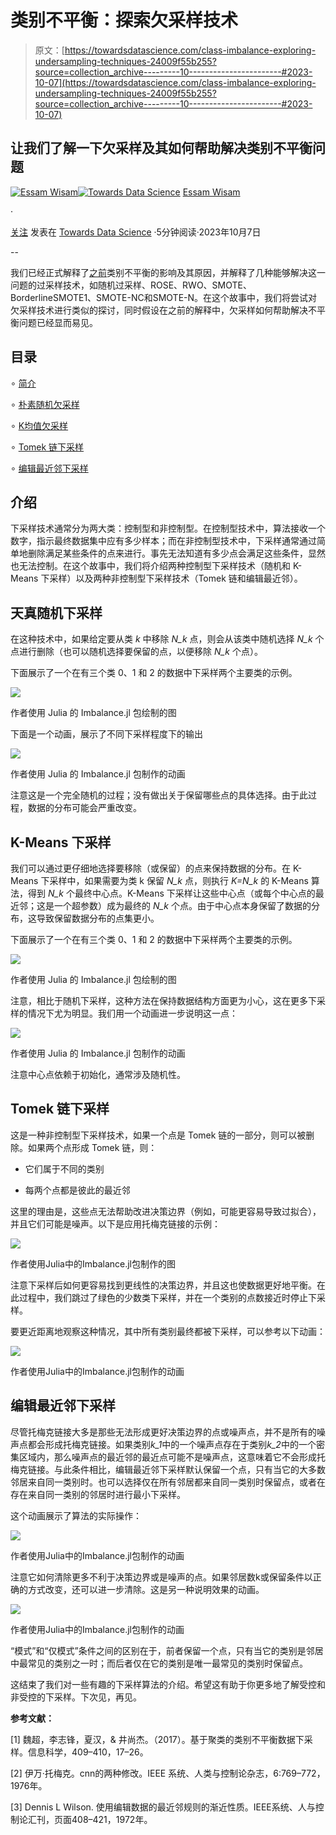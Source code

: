 # 类别不平衡：探索欠采样技术

> 原文：[https://towardsdatascience.com/class-imbalance-exploring-undersampling-techniques-24009f55b255?source=collection_archive---------10-----------------------#2023-10-07](https://towardsdatascience.com/class-imbalance-exploring-undersampling-techniques-24009f55b255?source=collection_archive---------10-----------------------#2023-10-07)

## 让我们了解一下欠采样及其如何帮助解决类别不平衡问题

[](https://essamwissam.medium.com/?source=post_page-----24009f55b255--------------------------------)[![Essam Wisam](../Images/6320ce88ba2e5d56d70ce3e0f97ceb1d.png)](https://essamwissam.medium.com/?source=post_page-----24009f55b255--------------------------------)[](https://towardsdatascience.com/?source=post_page-----24009f55b255--------------------------------)[![Towards Data Science](../Images/a6ff2676ffcc0c7aad8aaf1d79379785.png)](https://towardsdatascience.com/?source=post_page-----24009f55b255--------------------------------) [Essam Wisam](https://essamwissam.medium.com/?source=post_page-----24009f55b255--------------------------------)

·

[关注](https://medium.com/m/signin?actionUrl=https%3A%2F%2Fmedium.com%2F_%2Fsubscribe%2Fuser%2Fccb82b9f3b87&operation=register&redirect=https%3A%2F%2Ftowardsdatascience.com%2Fclass-imbalance-exploring-undersampling-techniques-24009f55b255&user=Essam+Wisam&userId=ccb82b9f3b87&source=post_page-ccb82b9f3b87----24009f55b255---------------------post_header-----------) 发表在 [Towards Data Science](https://towardsdatascience.com/?source=post_page-----24009f55b255--------------------------------) ·5分钟阅读·2023年10月7日[](https://medium.com/m/signin?actionUrl=https%3A%2F%2Fmedium.com%2F_%2Fvote%2Ftowards-data-science%2F24009f55b255&operation=register&redirect=https%3A%2F%2Ftowardsdatascience.com%2Fclass-imbalance-exploring-undersampling-techniques-24009f55b255&user=Essam+Wisam&userId=ccb82b9f3b87&source=-----24009f55b255---------------------clap_footer-----------)

--

[](https://medium.com/m/signin?actionUrl=https%3A%2F%2Fmedium.com%2F_%2Fbookmark%2Fp%2F24009f55b255&operation=register&redirect=https%3A%2F%2Ftowardsdatascience.com%2Fclass-imbalance-exploring-undersampling-techniques-24009f55b255&source=-----24009f55b255---------------------bookmark_footer-----------)

我们已经正式解释了[之前](https://essamwissam.medium.com/class-imbalance-and-oversampling-a-formal-introduction-c77b918e586d)类别不平衡的影响及其原因，并解释了几种能够解决这一问题的过采样技术，如随机过采样、ROSE、RWO、SMOTE、BorderlineSMOTE1、SMOTE-NC和SMOTE-N。在这个故事中，我们将尝试对欠采样技术进行类似的探讨，同时假设在之前的解释中，欠采样如何帮助解决不平衡问题已经显而易见。

## 目录

∘ [简介](#86fd)

∘ [朴素随机欠采样](#3667)

∘ [K均值欠采样](#42ea)

∘ [Tomek 链下采样](#1967)

∘ [编辑最近邻下采样](#f69a)

## 介绍

下采样技术通常分为两大类：控制型和非控制型。在控制型技术中，算法接收一个数字，指示最终数据集中应有多少样本；而在非控制型技术中，下采样通常通过简单地删除满足某些条件的点来进行。事先无法知道有多少点会满足这些条件，显然也无法控制。在这个故事中，我们将介绍两种控制型下采样技术（随机和 K-Means 下采样）以及两种非控制型下采样技术（Tomek 链和编辑最近邻）。

## 天真随机下采样

在这种技术中，如果给定要从类 *k* 中移除 *N_k* 点，则会从该类中随机选择 *N_k* 个点进行删除（也可以随机选择要保留的点，以便移除 *N_k* 个点）。

下面展示了一个在有三个类 0、1 和 2 的数据中下采样两个主要类的示例。

![](../Images/f371e62e5265461af19aec389093eb71.png)

作者使用 Julia 的 Imbalance.jl 包绘制的图

下面是一个动画，展示了不同下采样程度下的输出

![](../Images/b306cbc84ead4662b94625913ee41ae9.png)

作者使用 Julia 的 Imbalance.jl 包制作的动画

注意这是一个完全随机的过程；没有做出关于保留哪些点的具体选择。由于此过程，数据的分布可能会严重改变。

## K-Means 下采样

我们可以通过更仔细地选择要移除（或保留）的点来保持数据的分布。在 K-Means 下采样中，如果需要为类 k 保留 *N_k* 点，则执行 *K=N_k* 的 K-Means 算法，得到 *N_k* 个最终中心点。K-Means 下采样让这些中心点（或每个中心点的最近邻；这是一个超参数）成为最终的 *N_k* 个点。由于中心点本身保留了数据的分布，这导致保留数据分布的点集更小。

下面展示了一个在有三个类 0、1 和 2 的数据中下采样两个主要类的示例。

![](../Images/425a287df6bfd8bb15bfa0a504d221b5.png)

作者使用 Julia 的 Imbalance.jl 包绘制的图

注意，相比于随机下采样，这种方法在保持数据结构方面更为小心，这在更多下采样的情况下尤为明显。我们用一个动画进一步说明这一点：

![](../Images/a08a5d2c19a54be9f15ab1ec0bcc83bf.png)

作者使用 Julia 的 Imbalance.jl 包制作的动画

注意中心点依赖于初始化，通常涉及随机性。

## Tomek 链下采样

这是一种非控制型下采样技术，如果一个点是 Tomek 链的一部分，则可以被删除。如果两个点形成 Tomek 链，则：

+   它们属于不同的类别

+   每两个点都是彼此的最近邻

这里的理由是，这些点无法帮助改进决策边界（例如，可能更容易导致过拟合），并且它们可能是噪声。以下是应用托梅克链接的示例：

![](../Images/944b071a947c077d41ce2bcb3031a2c4.png)

作者使用Julia中的Imbalance.jl包制作的图

注意下采样后如何更容易找到更线性的决策边界，并且这也使数据更好地平衡。在此过程中，我们跳过了绿色的少数类下采样，并在一个类别的点数接近时停止下采样。

要更近距离地观察这种情况，其中所有类别最终都被下采样，可以参考以下动画：

![](../Images/2ad59401e111a8c0347accb48b982d67.png)

作者使用Julia中的Imbalance.jl包制作的动画

## 编辑最近邻下采样

尽管托梅克链接大多是那些无法形成更好决策边界的点或噪声点，并不是所有的噪声点都会形成托梅克链接。如果类别*k_1*中的一个噪声点存在于类别*k_2*中的一个密集区域内，那么噪声点的最近邻的最近点可能不是噪声点，这意味着它不会形成托梅克链接。与此条件相比，编辑最近邻下采样默认保留一个点，只有当它的大多数邻居来自同一类别时。也可以选择仅在所有邻居都来自同一类别时保留点，或者在存在来自同一类别的邻居时进行最小下采样。

这个动画展示了算法的实际操作：

![](../Images/d70c87c8af65cfb5033eb6a0cc0592ad.png)

作者使用Julia中的Imbalance.jl包制作的动画

注意它如何清除更多不利于决策边界或是噪声的点。如果邻居数k或保留条件以正确的方式改变，还可以进一步清除。这是另一种说明效果的动画。

![](../Images/837b337e4d2de73c33609370c1bf3d86.png)

作者使用Julia中的Imbalance.jl包制作的动画

“模式”和“仅模式”条件之间的区别在于，前者保留一个点，只有当它的类别是邻居中最常见的类别之一时；而后者仅在它的类别是唯一最常见的类别时保留点。

这结束了我们对一些有趣的下采样算法的介绍。希望这有助于你更多地了解受控和非受控的下采样。下次见，再见。

**参考文献：**

[1] 魏超，李志锋，夏汉，& 井尚杰。（2017）。基于聚类的类别不平衡数据下采样。信息科学，409–410，17–26。

[2] 伊万·托梅克。cnn的两种修改。IEEE 系统、人类与控制论杂志，6:769–772，1976年。

[3] Dennis L Wilson. 使用编辑数据的最近邻规则的渐近性质。IEEE系统、人与控制论汇刊，页面408–421，1972年。

